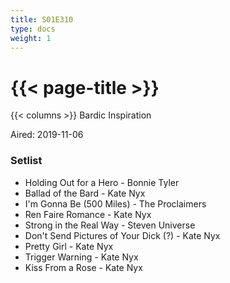 ```yaml
---
title: S01E310
type: docs
weight: 1
---
```


# {{< page-title >}}

{{< columns >}}
Bardic Inspiration

Aired: 2019-11-06

### Setlist
* Holding Out for a Hero - Bonnie Tyler
* Ballad of the Bard - Kate Nyx
* I'm Gonna Be (500 Miles) - The Proclaimers
* Ren Faire Romance - Kate Nyx
* Strong in the Real Way - Steven Universe
* Don't Send Pictures of Your Dick (?) - Kate Nyx
* Pretty Girl - Kate Nyx
* Trigger Warning - Kate Nyx
* Kiss From a Rose - Kate Nyx

